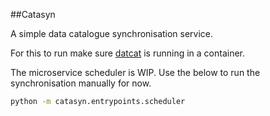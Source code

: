 ##Catasyn

A simple data catalogue synchronisation service.

For this to run make sure [datcat](https://github.com/antonio-one/datcat) is running in a container.

The microservice scheduler is WIP. Use the below to run the synchronisation manually for now.

```bash
python -m catasyn.entrypoints.scheduler
```


